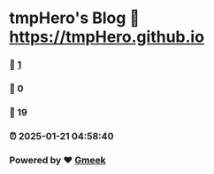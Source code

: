 # tmpHero's Blog :link: https://tmpHero.github.io 
### :page_facing_up: [1](https://tmpHero.github.io/tag.html) 
### :speech_balloon: 0 
### :hibiscus: 19 
### :alarm_clock: 2025-01-21 04:58:40 
### Powered by :heart: [Gmeek](https://github.com/Meekdai/Gmeek)

